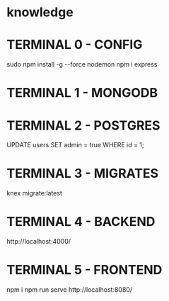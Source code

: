 # knowledge

# TERMINAL 0 - CONFIG
sudo npm install -g --force nodemon
npm i express

# TERMINAL 1 - MONGODB


# TERMINAL 2 - POSTGRES
UPDATE users SET admin = true WHERE id = 1;

# TERMINAL 3 - MIGRATES
knex migrate:latest

# TERMINAL 4 - BACKEND
http://localhost:4000/

# TERMINAL 5 - FRONTEND
npm i
npm run serve
http://localhost:8080/
